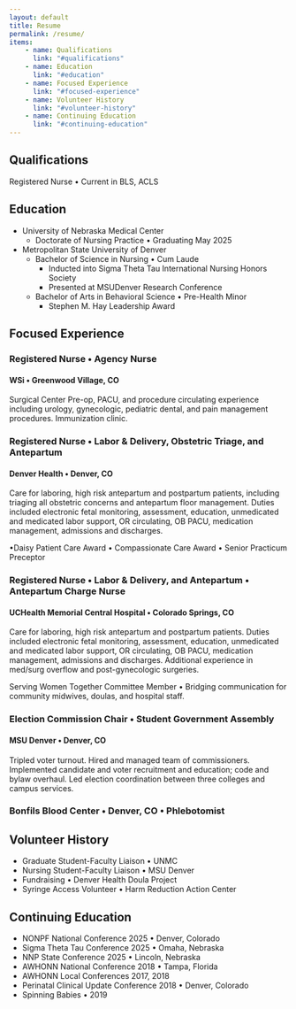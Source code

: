 ```yaml
---
layout: default
title: Resume
permalink: /resume/
items:
    - name: Qualifications
      link: "#qualifications"
    - name: Education
      link: "#education"
    - name: Focused Experience
      link: "#focused-experience"
    - name: Volunteer History
      link: "#volunteer-history"
    - name: Continuing Education
      link: "#continuing-education"
---
```

## Qualifications
Registered Nurse • Current in BLS, ACLS

## Education

- University of Nebraska Medical Center
    - Doctorate of Nursing Practice • Graduating May 2025
- Metropolitan State University of Denver
    - Bachelor of Science in Nursing • Cum Laude
        - Inducted into Sigma Theta Tau International Nursing Honors Society
        - Presented at MSUDenver Research Conference
    - Bachelor of Arts in Behavioral Science • Pre-Health Minor
        - Stephen M. Hay Leadership Award

## Focused Experience

### Registered Nurse • Agency Nurse
#### WSi • Greenwood Village, CO
Surgical Center Pre-op, PACU, and procedure circulating experience including urology, gynecologic, pediatric dental, and pain management procedures. Immunization clinic.

### Registered Nurse • Labor & Delivery, Obstetric Triage, and Antepartum
#### Denver Health • Denver, CO

Care for laboring, high risk antepartum and postpartum patients, including triaging all obstetric concerns and antepartum floor management. Duties included electronic fetal monitoring, assessment, education, unmedicated and medicated labor support, OR circulating, OB PACU, medication management, admissions and discharges.

•Daisy Patient Care Award  • Compassionate Care Award • Senior Practicum Preceptor

### Registered Nurse • Labor & Delivery, and Antepartum • Antepartum Charge Nurse

#### UCHealth Memorial Central Hospital • Colorado Springs, CO
Care for laboring, high risk antepartum and postpartum patients. Duties included electronic fetal monitoring, assessment, education, unmedicated and medicated labor support, OR circulating, OB PACU, medication management, admissions and discharges. Additional experience in med/surg overflow and post-gynecologic surgeries.

Serving Women Together Committee Member • Bridging communication for community midwives, doulas, and hospital staff.

### Election Commission Chair • Student Government Assembly
#### MSU Denver • Denver, CO
Tripled voter turnout. Hired and managed team of commissioners. Implemented candidate and voter recruitment and education; code and bylaw overhaul. Led election coordination between three colleges and campus services.

### Bonfils Blood Center • Denver, CO • Phlebotomist

## Volunteer History
- Graduate Student-Faculty Liaison • UNMC
- Nursing Student-Faculty Liaison • MSU Denver
- Fundraising • Denver Health Doula Project
- Syringe Access Volunteer • Harm Reduction Action Center

## Continuing Education
- NONPF National Conference 2025 • Denver, Colorado
- Sigma Theta Tau Conference 2025 • Omaha, Nebraska
- NNP State Conference 2025 • Lincoln, Nebraska
- AWHONN National Conference 2018 • Tampa, Florida
- AWHONN Local Conferences 2017, 2018
- Perinatal Clinical Update Conference 2018 • Denver, Colorado
- Spinning Babies • 2019

